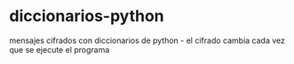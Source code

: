 # diccionarios-python
mensajes cifrados con diccionarios de python - el cifrado cambia cada vez que se ejecute el programa 
